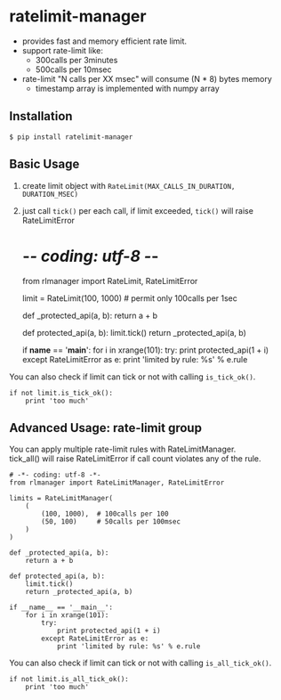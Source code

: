# ratelimit-manager

- provides fast and memory efficient rate limit.
- support rate-limit like:
  - 300calls per 3minutes
  - 500calls per 10msec
- rate-limit "N calls per XX msec" will consume (N * 8) bytes memory
  - timestamp array is implemented with numpy array

## Installation

    $ pip install ratelimit-manager

## Basic Usage

1. create limit object with `RateLimit(MAX_CALLS_IN_DURATION, DURATION_MSEC)`
2. just call `tick()` per each call, if limit exceeded, `tick()` will raise RateLimitError


    # -*- coding: utf-8 -*-
    from rlmanager import RateLimit, RateLimitError

    limit = RateLimit(100, 1000)  # permit only 100calls per 1sec

    def _protected_api(a, b):
        return a + b

    def protected_api(a, b):
        limit.tick()
        return _protected_api(a, b)

    if __name__ == '__main__':
        for i in xrange(101):
            try:
                print protected_api(1 + i)
            except RateLimitError as e:
                print 'limited by rule: %s' % e.rule


You can also check if limit can tick or not with calling `is_tick_ok()`.


    if not limit.is_tick_ok():
        print 'too much'


## Advanced Usage: rate-limit group

You can apply multiple rate-limit rules with RateLimitManager.  
tick_all() will raise RateLimitError if call count violates any of the rule.

    # -*- coding: utf-8 -*-
    from rlmanager import RateLimitManager, RateLimitError

    limits = RateLimitManager(
        (
            (100, 1000),  # 100calls per 100
            (50, 100)     # 50calls per 100msec
        )
    )

    def _protected_api(a, b):
        return a + b

    def protected_api(a, b):
        limit.tick()
        return _protected_api(a, b)

    if __name__ == '__main__':
        for i in xrange(101):
            try:
                print protected_api(1 + i)
            except RateLimitError as e:
                print 'limited by rule: %s' % e.rule


You can also check if limit can tick or not with calling `is_all_tick_ok()`.

    if not limit.is_all_tick_ok():
        print 'too much'
